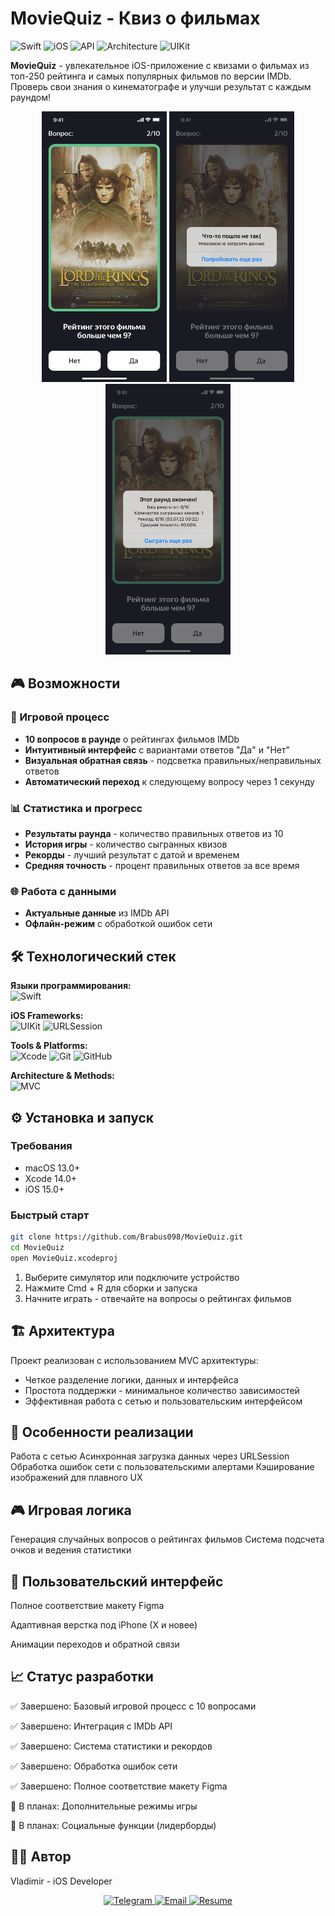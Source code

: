 # MovieQuiz - Квиз о фильмах

![Swift](https://img.shields.io/badge/Swift-5.9-FA7343?logo=swift)
![iOS](https://img.shields.io/badge/iOS-15.0+-lightgrey?logo=apple)
![API](https://img.shields.io/badge/API-IMDb-F5C518?logo=imdb)
![Architecture](https://img.shields.io/badge/Architecture-MVC-blue)
![UIKit](https://img.shields.io/badge/UI-UIControl-2396F3?logo=apple)

**MovieQuiz** - увлекательное iOS-приложение с квизами о фильмах из топ-250 рейтинга и самых популярных фильмов по версии IMDb. Проверь свои знания о кинематографе и улучши результат с каждым раундом!

<p align="center">
  <img src="https://github.com/Brabus098/MovieQuiz/blob/main/main-screen.png?raw=true" width="200" alt="Главный экран">
  <img src="https://github.com/Brabus098/MovieQuiz/blob/main/error.png?raw=true" width="200" alt="Экран ошибки">
  <img src="https://github.com/Brabus098/MovieQuiz/blob/main/results.png?raw=true" width="200" alt="Результаты игры">
</p>

## 🎮 Возможности

### 🎯 Игровой процесс
- **10 вопросов в раунде** о рейтингах фильмов IMDb
- **Интуитивный интерфейс** с вариантами ответов "Да" и "Нет"
- **Визуальная обратная связь** - подсветка правильных/неправильных ответов
- **Автоматический переход** к следующему вопросу через 1 секунду

### 📊 Статистика и прогресс
- **Результаты раунда** - количество правильных ответов из 10
- **История игры** - количество сыгранных квизов
- **Рекорды** - лучший результат с датой и временем
- **Средняя точность** - процент правильных ответов за все время

### 🌐 Работа с данными
- **Актуальные данные** из IMDb API
- **Офлайн-режим** с обработкой ошибок сети

## 🛠 Технологический стек

**Языки программирования:**  
![Swift](https://img.shields.io/badge/Swift-FA7343?style=for-the-badge&logo=swift&logoColor=white)

**iOS Frameworks:**  
![UIKit](https://img.shields.io/badge/UIKit-2396F3?style=for-the-badge&logo=apple&logoColor=white)
![URLSession](https://img.shields.io/badge/Network-URLSession-1E8CBE?style=for-the-badge&logo=apple)

**Tools & Platforms:**  
![Xcode](https://img.shields.io/badge/Xcode-1575F9?style=for-the-badge&logo=xcode&logoColor=white)
![Git](https://img.shields.io/badge/Git-F05032?style=for-the-badge&logo=git&logoColor=white)
![GitHub](https://img.shields.io/badge/GitHub-181717?style=for-the-badge&logo=github&logoColor=white)

**Architecture & Methods:**  
![MVC](https://img.shields.io/badge/Architecture-MVC-FA7343?style=for-the-badge)

## ⚙️ Установка и запуск

### Требования
- macOS 13.0+
- Xcode 14.0+
- iOS 15.0+

### Быстрый старт

```bash
git clone https://github.com/Brabus098/MovieQuiz.git
cd MovieQuiz
open MovieQuiz.xcodeproj
```

1. Выберите симулятор или подключите устройство
2. Нажмите Cmd + R для сборки и запуска
3. Начните играть - отвечайте на вопросы о рейтингах фильмов

## 🏗 Архитектура

Проект реализован с использованием MVC архитектуры:
- Четкое разделение логики, данных и интерфейса
- Простота поддержки - минимальное количество зависимостей
- Эффективная работа с сетью и пользовательским интерфейсом

## 🎯 Особенности реализации
Работа с сетью
Асинхронная загрузка данных через URLSession
Обработка ошибок сети с пользовательскими алертами
Кэширование изображений для плавного UX

## 🎮 Игровая логика
Генерация случайных вопросов о рейтингах фильмов
Система подсчета очков и ведения статистики

## 🎨 Пользовательский интерфейс
Полное соответствие макету Figma

Адаптивная верстка под iPhone (X и новее)

Анимации переходов и обратной связи

## 📈 Статус разработки
✅ Завершено: Базовый игровой процесс с 10 вопросами

✅ Завершено: Интеграция с IMDb API

✅ Завершено: Система статистики и рекордов

✅ Завершено: Обработка ошибок сети

✅ Завершено: Полное соответствие макету Figma

🔄 В планах: Дополнительные режимы игры

🔄 В планах: Социальные функции (лидерборды)

## 👨‍💻 Автор
Vladimir - iOS Developer

<p align="center"> <a href="https://t.me/Vov4eg777"> <img src="https://img.shields.io/badge/Telegram-2CA5E0?style=for-the-badge&logo=telegram&logoColor=white&color=FA7343" alt="Telegram"/> </a> <a href="mailto:olsh0988@gmail.com"> <img src="https://img.shields.io/badge/Gmail-D14836?style=for-the-badge&logo=gmail&logoColor=white&color=FA7343" alt="Email"/> </a> <a href="https://docs.google.com/document/d/18caT1lR7wfQcId3kl3MaWkGpnjQqEGYBz7goR_59zEw/edit?usp=sharing"> <img src="https://img.shields.io/badge/Resume-4285F4?style=for-the-badge&logo=google-drive&logoColor=white&color=FA7343" alt="Resume"/> </a> </p>
